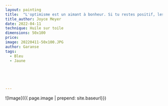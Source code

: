 ```yaml
---
layout: painting
title:  "L'optimisme est un aimant à bonheur. Si tu restes positif, les bonnes choses viendront à toi."  
title_author: Joyce Meyer   
date: 2022-04-11
technique: Huile sur toile
dimensions: 50x100  
price: 
image: 20220411-50x100.JPG
author: Garanse
tags:
  - Bleu
  - Jaune
  
 
  
  
  
---
```

![Image]({{ page.image | prepend: site.baseurl}})

